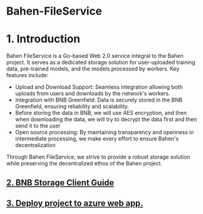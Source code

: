 # Bahen-FileService

# 1. Introduction
Bahen FileService is a Go-based Web 2.0 service integral to the Bahen project. It serves as a dedicated storage solution for user-uploaded training data, pre-trained models, and the models processed by workers. Key features include:

- Upload and Download Support: Seamless integration allowing both uploads from users and downloads by the network's workers.
- Integration with BNB Greenfield: Data is securely stored in the BNB Greenfield, ensuring reliability and scalability.
-  Before storing the data in BNB, we will use AES encryption, and then when downloading the data, we will try to decrypt the data first and then send it to the user
- Open source processing: By maintaining transparency and openness in intermediate processing, we make every effort to ensure Bahen's decentralization

Through Bahen FileService, we strive to provide a robust storage solution while preserving the decentralized ethos of the Bahen project.
## [2. BNB Storage Client Guide](/README/BnbStorageClient.md)

## [3. Deploy project to azure web app.](/README/How_to_deploy.md)


